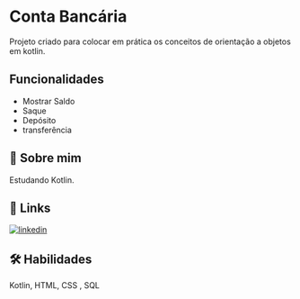 
# Conta Bancária

Projeto criado para colocar em prática os conceitos de orientação a objetos em kotlin.




## Funcionalidades

- Mostrar Saldo
- Saque 
- Depósito
- transferência


## 🚀 Sobre mim
Estudando Kotlin.


## 🔗 Links

[![linkedin](https://img.shields.io/badge/linkedin-0A66C2?style=for-the-badge&logo=linkedin&logoColor=white)](https://www.linkedin.com/in/diego-ramos-683798207/)



## 🛠 Habilidades
Kotlin, HTML, CSS , SQL

